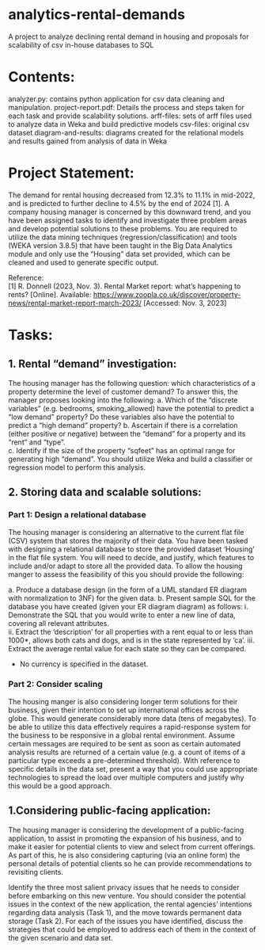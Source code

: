 # analytics-rental-demands
A project to analyze declining rental demand in housing and proposals for scalability of csv in-house databases to SQL


# Contents:
analyzer.py: contains python application for csv data cleaning and manipulation.
project-report.pdf: Details the process and steps taken for each task and provide scalability solutions.
arff-files: sets of arff files used to analyze data in Weka and build predictive models
csv-files: original csv dataset
diagram-and-results: diagrams created for the relational models and results gained from analysis of data in Weka


# Project Statement:
The demand for rental housing decreased from 12.3% to 11.1% in mid-2022, and is predicted to further decline to 4.5% by the end of 2024 [1]. A company housing manager is concerned by this downward trend, and you have been assigned tasks to identify and investigate three problem areas and develop potential solutions to these problems. You are required to utilize the data mining techniques (regression/classification) and tools (WEKA version 3.8.5) that have been taught in the Big Data Analytics module and only use the “Housing” data set provided, which can be cleaned and used to generate specific output. 

Reference:</br>
[1] R. Donnell (2023, Nov. 3). Rental Market report: what’s happening to rents? [Online]. Available: https://www.zoopla.co.uk/discover/property-news/rental-market-report-march-2023/ [Accessed: Nov. 3, 2023]


# Tasks:

<h2>1. Rental “demand” investigation: </h2>

The housing manager has the following question: which characteristics of a property determine the level of customer demand? To answer this, the manager proposes looking into the following:
a.	Which of the “discrete variables” (e.g. bedrooms, smoking_allowed) have the potential to predict a “low demand” property? Do these variables also have the potential to predict a “high demand” property?
b.	Ascertain if there is a correlation (either positive or negative) between the “demand” for a property and its “rent” and “type”.  
c.	Identify if the size of the property “sqfeet” has an optimal range for generating high “demand”. 
You should utilize Weka and build a classifier or regression model to perform this analysis. 
<h2>2. Storing data and scalable solutions: </h2>	
<h3>Part 1: Design a relational database </h3>	

The housing manager is considering an alternative to the current flat file (CSV) system that stores the majority of their data. You have been tasked with designing a relational database to store the provided dataset ‘Housing’ in the flat file system. You will need to decide, and justify, which features to include and/or adapt to store all the provided data. To allow the housing manger to assess the feasibility of this you should provide the following:

a.	Produce a database design (in the form of a UML standard ER diagram with normalization to 3NF) for the given data. 
b.	Present sample SQL for the database you have created (given your ER diagram diagram) as follows:
i.	Demonstrate the SQL that you would write to enter a new line of data, covering all relevant attributes.  
ii.	Extract the ‘description’ for all properties with a rent equal to or less than 1000*, allows both cats and dogs, and is in the state represented by ‘ca’.
iii.	Extract the average rental value for each state so they can be compared.  
* No currency is specified in the dataset. 

<h3>Part 2: Consider scaling </h3>	

The housing manger is also considering longer term solutions for their business, given their intention to set up international offices across the globe. This would generate considerably more data (tens of megabytes). To be able to utilize this data effectively requires a rapid-response system for the business to be responsive in a global rental environment. Assume certain messages are required to be sent as soon as certain automated analysis results are returned of a certain value (e.g. a count of items of a particular type exceeds a pre-determined threshold). With reference to specific details in the data set, present a way that you could use appropriate technologies to spread the load over multiple computers and justify why this would be a good approach.

<h2>1.Considering public-facing application:  </h2>	

The housing manager is considering the development of a public-facing application, to assist in promoting the expansion of his business, and to make it easier for potential clients to view and select from current offerings. As part of this, he is also considering capturing (via an online form) the personal details of potential clients so he can provide recommendations to revisiting clients.  

Identify the three most salient privacy issues that he needs to consider before embarking on this new venture. You should consider the potential issues in the context of the new application, the rental agencies’ intentions regarding data analysis (Task 1), and the move towards permanent data storage (Task 2). For each of the issues you have identified, discuss the strategies that could be employed to address each of them in the context of the given scenario and data set.

